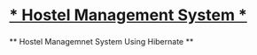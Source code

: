 <h1 align="left"><u>* Hostel Management System *</u></h1>

###

<p align="left"> ** Hostel Managemnet System Using Hibernate **</p>

###

